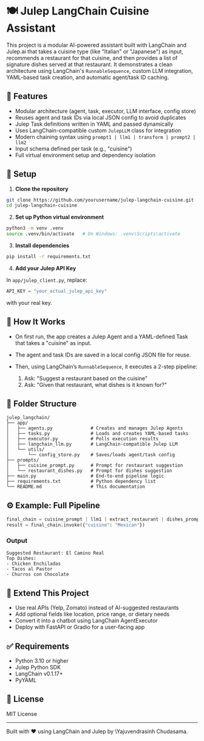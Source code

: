 # 🍽️ Julep LangChain Cuisine Assistant

This project is a modular AI-powered assistant built with LangChain and Julep.ai that takes a cuisine type (like "Italian" or "Japanese") as input, recommends a restaurant for that cuisine, and then provides a list of signature dishes served at that restaurant. It demonstrates a clean architecture using LangChain's `RunnableSequence`, custom LLM integration, YAML-based task creation, and automatic agent/task ID caching.

## 🔧 Features

* Modular architecture (agent, task, executor, LLM interface, config store)
* Reuses agent and task IDs via local JSON config to avoid duplicates
* Julep Task definitions written in YAML and passed dynamically
* Uses LangChain-compatible custom `JulepLLM` class for integration
* Modern chaining syntax using `prompt1 | llm1 | transform | prompt2 | llm2`
* Input schema defined per task (e.g., "cuisine")
* Full virtual environment setup and dependency isolation

## 🚀 Setup

1. **Clone the repository**

```bash
git clone https://github.com/yourusername/julep-langchain-cuisine.git
cd julep-langchain-cuisine
```

2. **Set up Python virtual environment**

```bash
python3 -m venv .venv
source .venv/bin/activate   # On Windows: .venv\Scripts\activate
```

3. **Install dependencies**

```bash
pip install -r requirements.txt
```

4. **Add your Julep API Key**

In `app/julep_client.py`, replace:

```python
API_KEY = "your_actual_julep_api_key"
```

with your real key.

## 🧠 How It Works

* On first run, the app creates a Julep Agent and a YAML-defined Task that takes a "cuisine" as input.
* The agent and task IDs are saved in a local config JSON file for reuse.
* Then, using LangChain’s `RunnableSequence`, it executes a 2-step pipeline:

  1. Ask: "Suggest a restaurant based on the cuisine"
  2. Ask: "Given that restaurant, what dishes is it known for?"

## 📁 Folder Structure

```
julep_langchain/
├── app/
│   ├── agents.py              # Creates and manages Julep Agents
│   ├── tasks.py               # Loads and creates YAML-based tasks
│   ├── executor.py            # Polls execution results
│   ├── langchain_llm.py       # LangChain-compatible Julep LLM
│   └── utils/
│       └── config_store.py    # Saves/loads agent/task config
├── prompts/
│   ├── cuisine_prompt.py      # Prompt for restaurant suggestion
│   └── restaurant_dishes.py   # Prompt for dishes suggestion
├── main.py                    # End-to-end pipeline logic
├── requirements.txt           # Python dependency list
└── README.md                  # This documentation
```

## ⚙️ Example: Full Pipeline

```python
final_chain = cuisine_prompt | llm1 | extract_restaurant | dishes_prompt | llm2
result = final_chain.invoke({"cuisine": "Mexican"})
```

### Output

```
Suggested Restaurant: El Camino Real
Top Dishes:
- Chicken Enchiladas
- Tacos al Pastor
- Churros con Chocolate
```

## 🧹 Extend This Project

* Use real APIs (Yelp, Zomato) instead of AI-suggested restaurants
* Add optional fields like location, price range, or dietary needs
* Convert it into a chatbot using LangChain AgentExecutor
* Deploy with FastAPI or Gradio for a user-facing app

## ✅ Requirements

* Python 3.10 or higher
* Julep Python SDK
* LangChain v0.1.17+
* PyYAML

## 📜 License

MIT License

---

Built with ❤️ using LangChain and Julep by \Yajuvendrasinh Chudasama.
